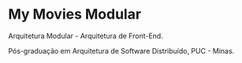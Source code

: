 # My Movies Modular

Arquitetura Modular - Arquitetura de Front-End.

Pós-graduação em Arquitetura de Software Distribuído, PUC - Minas.
